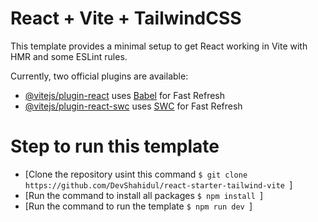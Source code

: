 # React + Vite + TailwindCSS

This template provides a minimal setup to get React working in Vite with HMR and some ESLint rules.

Currently, two official plugins are available:

- [@vitejs/plugin-react](https://github.com/vitejs/vite-plugin-react/blob/main/packages/plugin-react/README.md) uses [Babel](https://babeljs.io/) for Fast Refresh
- [@vitejs/plugin-react-swc](https://github.com/vitejs/vite-plugin-react-swc) uses [SWC](https://swc.rs/) for Fast Refresh

# Step to run this template

- [Clone the repository usint this command ```$ git clone https://github.com/DevShahidul/react-starter-tailwind-vite ```]
- [Run the command to install all packages ```$ npm install ```] 
- [Run the command to run the template ```$ npm run dev ```]